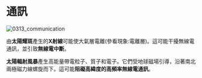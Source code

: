 # 通訊

![0313_communication](./static/0313_communication.png)

由**太陽耀斑**產生的**X射線**可能使大氣層電離(參看現象:電離層)。這可能干擾無線電通訊，並引致**無線電中斷**。

**太陽輻射風暴**產生高能量帶電粒子、質子和電子。它們受地球磁場引導，沿著南北兩極磁力線螺旋而下。這可能**阻礙高緯度的高頻率無線電通訊**。
